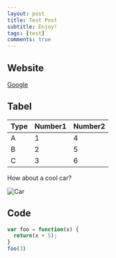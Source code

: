 ```yaml
---
layout: post
title: Test Post
subtitle: Enjoy!
tags: [test]
comments: true
---
```


## Website

[Google](https://www.google.com/?&bih=933&biw=1680&hl=en)

## Tabel

| Type | Number1 | Number2 |
| :--- | :------ | :------ |
| A    | 1       | 4       |
| B    | 2       | 5       |
| C    | 3       | 6       |

How about a cool car?

![Car](https://images.cars.com/in/v2/stock_photos/77aeca88-d0af-4824-bbfd-d84ce2538524/1af0ca3f-5236-47a5-a487-32b49ec94f27.png?w=1000)

## Code

```javascript
var foo = function(x) {
  return(x + 5);
}
foo(3)
```


